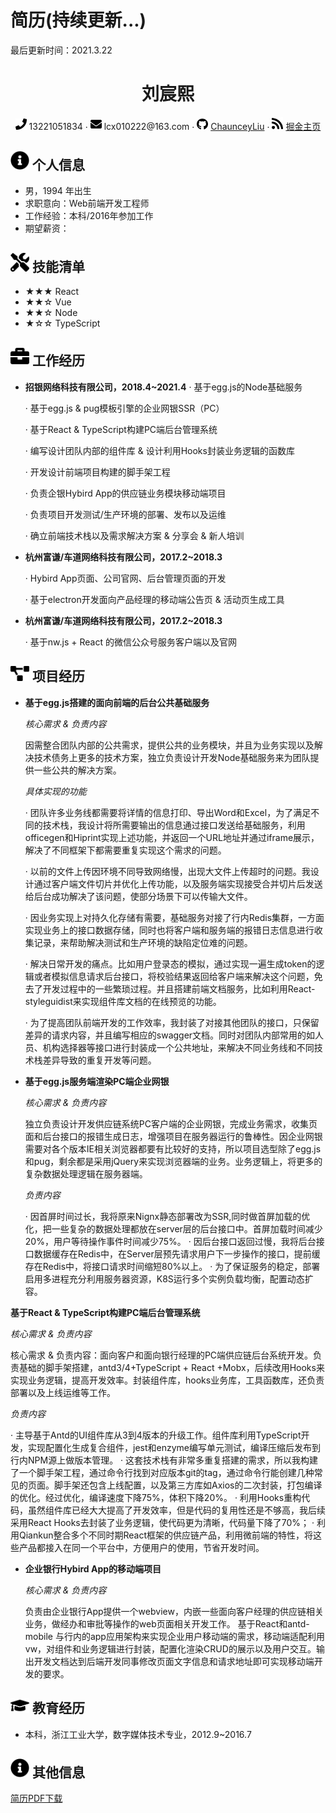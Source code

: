 # 简历(持续更新...)
最后更新时间：2021.3.22
 <center>
     <h1>刘宸熙</h1>
     <div>
         <span>
             <img src="assets/phone-solid.svg" width="18px">
             13221051834
         </span>
         ·
         <span>
             <img src="assets/envelope-solid.svg" width="18px">
             lcx010222@163.com
         </span>
         ·
         <span>
             <img src="assets/github-brands.svg" width="18px">
             <a href="https://github.com/ChaunceyLiu">ChaunceyLiu</a>
         </span>
         ·
         <span>
             <img src="assets/rss-solid.svg" width="18px">
             <a href="https://juejin.im/user/1486195453868797">掘金主页</a>
         </span>
     </div>
 </center>

 ## <img src="assets/info-circle-solid.svg" width="30px"> 个人信息 

 - 男，1994 年出生
 - 求职意向：Web前端开发工程师
 - 工作经验：本科/2016年参加工作
 - 期望薪资：

## <img src="assets/tools-solid.svg" width="30px"> 技能清单

- ★★★ React
- ★★☆ Vue
- ★★☆ Node
- ★☆☆ TypeScript

## <img src="assets/briefcase-solid.svg" width="30px"> 工作经历

- **招银网络科技有限公司，2018.4~2021.4**
   · 基于egg.js的Node基础服务
   
   · 基于egg.js & pug模板引擎的企业网银SSR（PC）
   
   · 基于React & TypeScript构建PC端后台管理系统  
   
   · 编写设计团队内部的组件库 & 设计利用Hooks封装业务逻辑的函数库
   
   · 开发设计前端项目构建的脚手架工程
   
   · 负责企银Hybird App的供应链业务模块移动端项目
   
   · 负责项目开发测试/生产环境的部署、发布以及运维
   
   · 确立前端技术栈以及需求解决方案 & 分享会 & 新人培训  
   

- **杭州富谦/车道网络科技有限公司，2017.2~2018.3**

   · Hybird App页面、公司官网、后台管理页面的开发
   
   · 基于electron开发面向产品经理的移动端公告页 & 活动页生成工具  
   
- **杭州富谦/车道网络科技有限公司，2017.2~2018.3**

   · 基于nw.js + React 的微信公众号服务客户端以及官网


## <img src="assets/project-diagram-solid.svg" width="30px"> 项目经历

- **基于egg.js搭建的面向前端的后台公共基础服务**

  *核心需求 & 负责内容*

  因需整合团队内部的公共需求，提供公共的业务模块，并且为业务实现以及解决技术债务上更多的技术方案，独立负责设计开发Node基础服务来为团队提供一些公共的解决方案。

  *具体实现的功能*

  · 团队许多业务线都需要将详情的信息打印、导出Word和Excel，为了满足不同的技术栈，我设计将所需要输出的信息通过接口发送给基础服务，利用officegen和Hiprint实现上述功能，并返回一个URL地址并通过iframe展示，解决了不同框架下都需要重复实现这个需求的问题。
  
  · 以前的文件上传因环境不同导致网络慢，出现大文件上传超时的问题。我设计通过客户端文件切片并优化上传功能，以及服务端实现接受合并切片后发送给后台成功解决了该问题，使部分场景下可以传输大文件。
  
  · 因业务实现上对持久化存储有需要，基础服务对接了行内Redis集群，一方面实现业务上的接口数据存储，同时也将客户端和服务端的报错日志信息进行收集记录，来帮助解决测试和生产环境的缺陷定位难的问题。
  
  · 解决日常开发的痛点。比如用户登录态的模拟，通过实现一遍生成token的逻辑或者模拟信息请求后台接口，将校验结果返回给客户端来解决这个问题，免去了开发过程中的一些繁琐过程。并且搭建前端文档服务，比如利用React-styleguidist来实现组件库文档的在线预览的功能。
  
  · 为了提高团队前端开发的工作效率，我封装了对接其他团队的接口，只保留差异的请求内容，并且编写相应的swagger文档。同时对团队内部常用的如人员、机构选择器等接口进行封装成一个公共地址，来解决不同业务线和不同技术栈差异导致的重复开发等问题。



- **基于egg.js服务端渲染PC端企业网银**  
  
  *核心需求 & 负责内容*

  独立负责设计开发供应链系统PC客户端的企业网银，完成业务需求，收集页面和后台接口的报错生成日志，增强项目在服务器运行的鲁棒性。因企业网银需要对各个版本IE相关浏览器都要有比较好的支持，所以项目选型除了egg.js和pug，剩余都是采用jQuery来实现浏览器端的业务。业务逻辑上，将更多的复杂数据处理逻辑在服务器端。
  
  *负责内容*
  
  · 因首屏时间过长，我将原来Nignx静态部署改为SSR,同时做首屏加载的优化，把一些复杂的数据处理都放在server层的后台接口中。首屏加载时间减少20%，用户等待操作事件时间减少75%。
  · 因后台接口返回过慢，我将后台接口数据缓存在Redis中，在Server层预先请求用户下一步操作的接口，提前缓存在Redis中，将接口请求时间缩短80%以上。
  · 为了保证服务的稳定，部署启用多进程充分利用服务器资源，K8S运行多个实例负载均衡，配置动态扩容。

 **基于React & TypeScript构建PC端后台管理系统**  
  
  *核心需求 & 负责内容*

  核心需求 & 负责内容：面向客户和面向银行经理的PC端供应链后台系统开发。负责基础的脚手架搭建，antd3/4+TypeScript + React +Mobx，后续改用Hooks来实现业务逻辑，提高开发效率。封装组件库，hooks业务库，工具函数库，还负责部署以及上线运维等工作。
  
  *负责内容*
  
  · 主导基于Antd的UI组件库从3到4版本的升级工作。组件库利用TypeScript开发，实现配置化生成复合组件，jest和enzyme编写单元测试，编译压缩后发布到行内NPM源上做版本管理。
  · 这套技术栈有非常多重复搭建的需求，所以我构建了一个脚手架工程，通过命令行找到对应版本git的tag，通过命令行能创建几种常见的页面。脚手架还包含上线配置，以及第三方库如Axios的二次封装，打包编译的优化。经过优化，编译速度下降75%，体积下降20%。
  · 利用Hooks重构代码，虽然组件库已经大大提高了开发效率，但是代码的复用性还是不够高，我后续采用React Hooks去封装了业务逻辑，使代码更为清晰，代码量下降了70%；
  · 利用Qiankun整合多个不同时期React框架的供应链产品，利用微前端的特性，将这些产品都接入在同一个平台中，方便用户的使用，节省开发时间。


- **企业银行Hybird App的移动端项目**

  *核心需求 & 负责内容*

  负责由企业银行App提供一个webview，内嵌一些面向客户经理的供应链相关业务，做经办和审批等操作的web页面相关开发工作。 基于React和antd-mobile 与行内的app应用架构来实现企业用户移动端的需求，移动端适配利用vw，对组件和业务逻辑进行封装，配置化渲染CRUD的展示以及用户交互。输出开发文档达到后端开发同事修改页面文字信息和请求地址即可实现移动端开发的要求。

## <img src="assets/graduation-cap-solid.svg" width="30px"> 教育经历

- 本科，浙江工业大学，数字媒体技术专业，2012.9~2016.7

 ## <img src="assets/info-circle-solid.svg" width="30px"> 其他信息


[简历PDF下载](https://github.com/ChaunceyLiu/resume/blob/master/web-chaunceyLiu.pdf)

